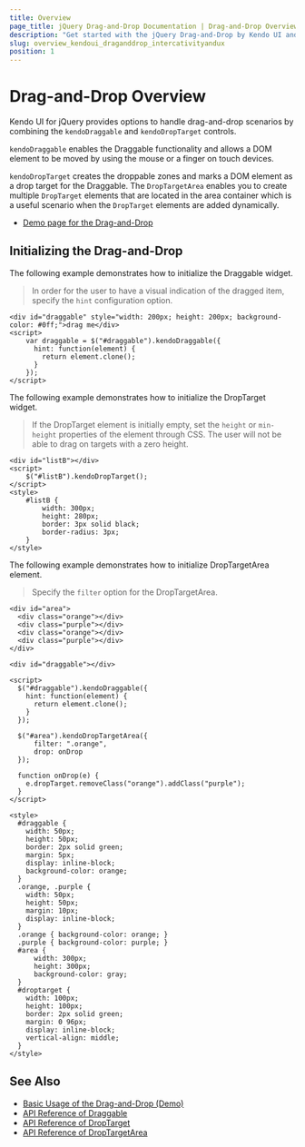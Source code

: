 ```yaml
---
title: Overview
page_title: jQuery Drag-and-Drop Documentation | Drag-and-Drop Overview | Kendo UI
description: "Get started with the jQuery Drag-and-Drop by Kendo UI and learn how to create, initialize, and enable the widget."
slug: overview_kendoui_draganddrop_intercativityandux
position: 1
---
```


# Drag-and-Drop Overview

Kendo UI for jQuery provides options to handle drag-and-drop scenarios by combining the `kendoDraggable` and `kendoDropTarget` controls.  

`kendoDraggable` enables the Draggable functionality and allows a DOM element to be moved by using the mouse or a finger on touch devices.

`kendoDropTarget` creates the droppable zones and marks a DOM element as a drop target for the Draggable. The `DropTargetArea` enables you to create multiple `DropTarget` elements that are located in the area container which is a useful scenario when the `DropTarget` elements are added dynamically.

* [Demo page for the Drag-and-Drop](http://demos.telerik.com/kendo-ui/dragdrop/index)

## Initializing the Drag-and-Drop

The following example demonstrates how to initialize the Draggable widget.

> In order for the user to have a visual indication of the dragged item, specify the `hint` configuration option.

    <div id="draggable" style="width: 200px; height: 200px; background-color: #0ff;">drag me</div>
    <script>
        var draggable = $("#draggable").kendoDraggable({
          hint: function(element) {
            return element.clone();
          }
        });
    </script>

The following example demonstrates how to initialize the DropTarget widget.

> If the DropTarget element is initially empty, set the `height` or `min-height` properties of the element through CSS. The user will not be able to drag on targets with a zero height.

    <div id="listB"></div>
    <script>
        $("#listB").kendoDropTarget();
    </script>
    <style>
        #listB {
            width: 300px;
            height: 280px;
            border: 3px solid black;
            border-radius: 3px;
        }
    </style>

The following example demonstrates how to initialize DropTargetArea element.

> Specify the `filter` option for the DropTargetArea.

    <div id="area">
      <div class="orange"></div>
      <div class="purple"></div>
      <div class="orange"></div>
      <div class="purple"></div>
    </div>

    <div id="draggable"></div>

    <script>
      $("#draggable").kendoDraggable({
        hint: function(element) {
          return element.clone();
        }
      });

      $("#area").kendoDropTargetArea({
          filter: ".orange",
          drop: onDrop
      });

      function onDrop(e) {
        e.dropTarget.removeClass("orange").addClass("purple");
      }
    </script>

    <style>
      #draggable {
        width: 50px;
        height: 50px;
        border: 2px solid green;
        margin: 5px;
        display: inline-block;
        background-color: orange;
      }
      .orange, .purple {
        width: 50px;
        height: 50px;
        margin: 10px;
        display: inline-block;
      }
      .orange { background-color: orange; }
      .purple { background-color: purple; }
      #area {
          width: 300px;
          height: 300px;
          background-color: gray;
      }
      #droptarget {
        width: 100px;
        height: 100px;
        border: 2px solid green;
        margin: 0 96px;
        display: inline-block;
        vertical-align: middle;
      }
    </style>

## See Also

* [Basic Usage of the Drag-and-Drop (Demo)](https://demos.telerik.com/kendo-ui/dragdrop/index)
* [API Reference of Draggable](/api/javascript/ui/draggable)
* [API Reference of DropTarget](/api/javascript/ui/droptarget)
* [API Reference of DropTargetArea](/api/javascript/ui/droptargetarea)

